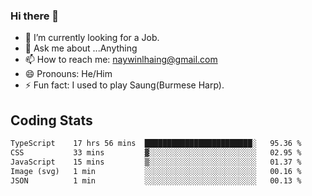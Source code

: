 ### Hi there 👋

- 🔭 I’m currently looking for a Job.
- 💬 Ask me about ...Anything
- 📫 How to reach me: naywinlhaing@gmail.com
- 😄 Pronouns: He/Him
- ⚡ Fun fact: I used to play Saung(Burmese Harp).


## Coding Stats
<!--START_SECTION:waka-->

```txt
TypeScript    17 hrs 56 mins  ████████████████████████░   95.36 %
CSS           33 mins         ▓░░░░░░░░░░░░░░░░░░░░░░░░   02.95 %
JavaScript    15 mins         ▒░░░░░░░░░░░░░░░░░░░░░░░░   01.37 %
Image (svg)   1 min           ░░░░░░░░░░░░░░░░░░░░░░░░░   00.16 %
JSON          1 min           ░░░░░░░░░░░░░░░░░░░░░░░░░   00.13 %
```

<!--END_SECTION:waka-->
